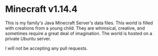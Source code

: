 # Minecraft v1.14.4
This is my family's Java Minecraft Server's data files. This world is filled with creations from a young child.
They are whimsical, creative, and sometimes require a great deal of imagination. The world is hosted on a private Ubuntu server.

I will not be accepting any pull requests.
